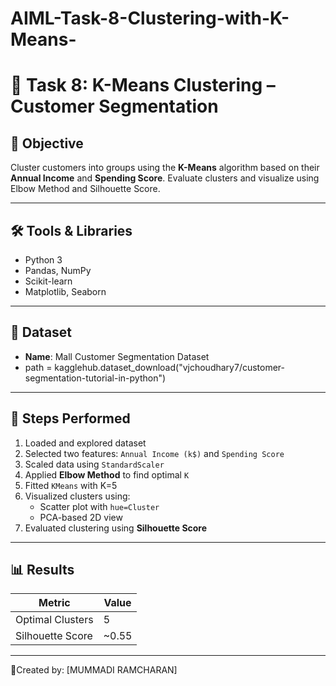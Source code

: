 # AIML-Task-8-Clustering-with-K-Means-
# 🤖 Task 8: K-Means Clustering – Customer Segmentation

## 📌 Objective
Cluster customers into groups using the **K-Means** algorithm based on their **Annual Income** and **Spending Score**. Evaluate clusters and visualize using Elbow Method and Silhouette Score.

---

## 🛠 Tools & Libraries
- Python 3  
- Pandas, NumPy  
- Scikit-learn  
- Matplotlib, Seaborn

---

## 📁 Dataset
- **Name**: Mall Customer Segmentation Dataset
- path = kagglehub.dataset_download("vjchoudhary7/customer-segmentation-tutorial-in-python")


---

## 🚀 Steps Performed

1. Loaded and explored dataset
2. Selected two features: `Annual Income (k$)` and `Spending Score`
3. Scaled data using `StandardScaler`
4. Applied **Elbow Method** to find optimal `K`
5. Fitted `KMeans` with K=5
6. Visualized clusters using:
   - Scatter plot with `hue=Cluster`
   - PCA-based 2D view
7. Evaluated clustering using **Silhouette Score**

---

## 📊 Results

| Metric            | Value |
|-------------------|-------|
| Optimal Clusters  | 5     |
| Silhouette Score  | ~0.55 |

---
📃Created by: [MUMMADI RAMCHARAN]
